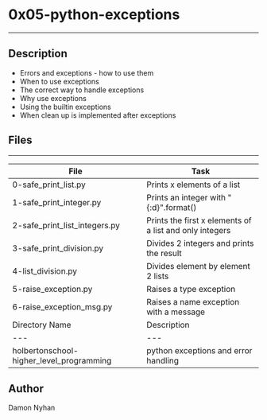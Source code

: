 # 0x05-python-exceptions
---
## Description
* Errors and exceptions - how to use them
* When to use exceptions
* The correct way to handle exceptions
* Why use exceptions
* Using the builtin exceptions
* When clean up is implemented after exceptions
## Files
---
File|Task
---|---
0-safe_print_list.py | Prints x elements of a list
1-safe_print_integer.py | Prints an integer with "{:d}".format()
2-safe_print_list_integers.py | Prints the first x elements of a list and only integers
3-safe_print_division.py | Divides 2 integers and prints the result
4-list_division.py | Divides element by element 2 lists
5-raise_exception.py | Raises a type exception
6-raise_exception_msg.py | Raises a name exception with a message
Directory Name | Description
---|---
holbertonschool-higher_level_programming | python exceptions and error handling
## Author
Damon Nyhan